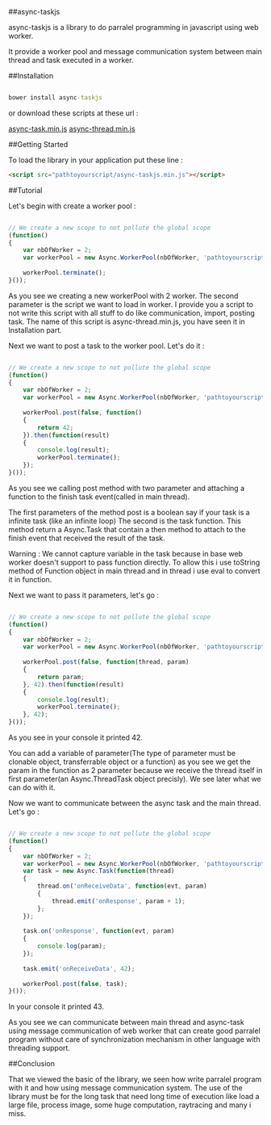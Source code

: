 ##async-taskjs

async-taskjs is a library to do parralel programming in javascript using web worker.

It provide a worker pool and message communication system 
between main thread and task executed in a worker.

##Installation


```cmd

bower install async-taskjs

```

or download these scripts at these url : 

[async-task.min.js][script-url]
[async-thread.min.js][thread-script-url]

[script-url]:https://raw.githubusercontent.com/chaabaj/async-taskjs/master/dist/async-taskjs.min.js
[thread-script-url]:https://github.com/chaabaj/async-taskjs/blob/master/dist/async-thread.min.js

##Getting Started

To load the library in your application put these line :

```html
<script src="pathtoyourscript/async-taskjs.min.js"></script>

```

##Tutorial

Let's begin with create a worker pool :

``` javascript

// We create a new scope to not pollute the global scope
(function()
{
    var nbOfWorker = 2;
    var workerPool = new Async.WorkerPool(nbOfWorker, 'pathtoyourscript/async-thread.min.js');
    
    workerPool.terminate();
}());

```

As you see we creating a new workerPool with 2 worker.
The second parameter is the script we want to load in worker.
I provide you a script to not write this script with all stuff to do like communication, import, posting task.
The name of this script is async-thread.min.js, you have seen it in Installation part.

Next we want to post a task to the worker pool. Let's do it : 

``` javascript

// We create a new scope to not pollute the global scope
(function()
{
    var nbOfWorker = 2;
    var workerPool = new Async.WorkerPool(nbOfWorker, 'pathtoyourscript/async-thread.min.js');
    
    workerPool.post(false, function()
    {
        return 42;
    }).then(function(result)
    {
        console.log(result);
        workerPool.terminate();
    });
}());

```

As you see we calling post method with two parameter and attaching 
a function to the finish task event(called in main thread).

The first parameters of the method post is a boolean say if your task is a infinite task (like an infinite loop)
The second is the task function. 
This method return a Async.Task that contain a then method to attach to the finish event
that received the result of the task.

Warning : We cannot capture variable in the task because in base web worker doesn't support to pass function directly. To allow this i use toString method of Function object in main thread and in thread i use eval to convert it in function.


Next we want to pass it parameters, let's go : 

``` javascript

// We create a new scope to not pollute the global scope
(function()
{
    var nbOfWorker = 2;
    var workerPool = new Async.WorkerPool(nbOfWorker, 'pathtoyourscript/async-thread.min.js');
    
    workerPool.post(false, function(thread, param)
    {
        return param;
    }, 42).then(function(result)
    {
        console.log(result);
        workerPool.terminate();
    }, 42);
}());

```

As you see in your console it printed 42.

You can add a variable of parameter(The type of parameter must be clonable object, transferrable object or a function) as you see we get the param in the function as 2 parameter because we receive the thread itself in first parameter(an Async.ThreadTask object precisly). We see later what we can do with it.

Now we want to communicate between the async task and the main thread. Let's go :

``` javascript

// We create a new scope to not pollute the global scope
(function()
{
    var nbOfWorker = 2;
    var workerPool = new Async.WorkerPool(nbOfWorker, 'pathtoyourscript/async-thread.min.js');
    var task = new Async.Task(function(thread)
    {
        thread.on('onReceiveData', function(evt, param)
        {
            thread.emit('onResponse', param + 1);
        };
    });
    
    task.on('onResponse', function(evt, param)
    {
        console.log(param);
    });
    
    task.emit('onReceiveData', 42);
    
    workerPool.post(false, task);
}());

```

In your console it printed 43. 

As you see we can communicate between main thread and async-task using message communication of web worker that can create good parralel program without care of synchronization mechanism in other language with threading support.

##Conclusion

That we viewed the basic of the library, we seen how write parralel program with it and how using message communication system. The use of the library must be for the long task that need long time of execution like load a large file, process image, some huge computation, raytracing and many i miss.

